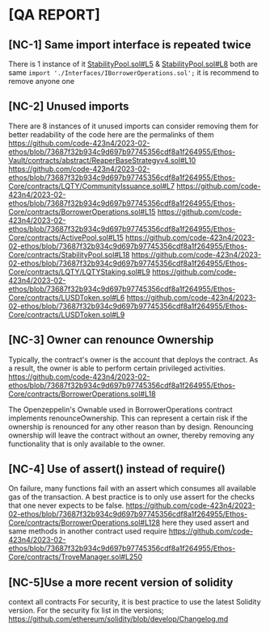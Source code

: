 # [QA REPORT]

## [NC-1] Same import interface is repeated twice
There is 1 instance of it [StabilityPool.sol#L5](https://github.com/code-423n4/2023-02-ethos/blob/73687f32b934c9d697b97745356cdf8a1f264955/Ethos-Core/contracts/StabilityPool.sol#L5) & [StabilityPool.sol#L8](https://github.com/code-423n4/2023-02-ethos/blob/73687f32b934c9d697b97745356cdf8a1f264955/Ethos-Core/contracts/StabilityPool.sol#L8)
both are same `import './Interfaces/IBorrowerOperations.sol';` it is recommend to remove anyone one

## [NC-2] Unused imports 
There are 8 instances of it unused imports can consider removing them for better readability of the code
here are the permalinks of them
https://github.com/code-423n4/2023-02-ethos/blob/73687f32b934c9d697b97745356cdf8a1f264955/Ethos-Vault/contracts/abstract/ReaperBaseStrategyv4.sol#L10
https://github.com/code-423n4/2023-02-ethos/blob/73687f32b934c9d697b97745356cdf8a1f264955/Ethos-Core/contracts/LQTY/CommunityIssuance.sol#L7
https://github.com/code-423n4/2023-02-ethos/blob/73687f32b934c9d697b97745356cdf8a1f264955/Ethos-Core/contracts/BorrowerOperations.sol#L15
https://github.com/code-423n4/2023-02-ethos/blob/73687f32b934c9d697b97745356cdf8a1f264955/Ethos-Core/contracts/ActivePool.sol#L15
https://github.com/code-423n4/2023-02-ethos/blob/73687f32b934c9d697b97745356cdf8a1f264955/Ethos-Core/contracts/StabilityPool.sol#L18
https://github.com/code-423n4/2023-02-ethos/blob/73687f32b934c9d697b97745356cdf8a1f264955/Ethos-Core/contracts/LQTY/LQTYStaking.sol#L9
https://github.com/code-423n4/2023-02-ethos/blob/73687f32b934c9d697b97745356cdf8a1f264955/Ethos-Core/contracts/LUSDToken.sol#L6
https://github.com/code-423n4/2023-02-ethos/blob/73687f32b934c9d697b97745356cdf8a1f264955/Ethos-Core/contracts/LUSDToken.sol#L9

## [NC-3] Owner can renounce Ownership
Typically, the contract's owner is the account that deploys the contract. As a result, the owner is able to perform certain privileged activities.
https://github.com/code-423n4/2023-02-ethos/blob/73687f32b934c9d697b97745356cdf8a1f264955/Ethos-Core/contracts/BorrowerOperations.sol#L18

The Openzeppelin's Ownable used in BorrowerOperations contract implements renounceOwnership. This can represent a certain risk if the ownership is renounced for any other reason than by design. Renouncing ownership will leave the contract without an owner, thereby removing any functionality that is only available to the owner.

## [NC-4] Use of assert() instead of require()
On failure, many functions fail with an assert which consumes all available gas of the transaction.
A best practice is to only use assert for the checks that one never expects to be false.
https://github.com/code-423n4/2023-02-ethos/blob/73687f32b934c9d697b97745356cdf8a1f264955/Ethos-Core/contracts/BorrowerOperations.sol#L128
here they used assert and same methods in another contract used require 
https://github.com/code-423n4/2023-02-ethos/blob/73687f32b934c9d697b97745356cdf8a1f264955/Ethos-Core/contracts/TroveManager.sol#L250 

## [NC-5]Use a more recent version of solidity
context all contracts
For security, it is best practice to use the latest Solidity version.
For the security fix list in the versions;
https://github.com/ethereum/solidity/blob/develop/Changelog.md






